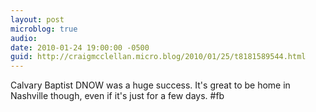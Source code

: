 ```yaml
---
layout: post
microblog: true
audio: 
date: 2010-01-24 19:00:00 -0500
guid: http://craigmcclellan.micro.blog/2010/01/25/t8181589544.html
---
```

Calvary Baptist DNOW was a huge success.  It's great to be home in Nashville though, even if it's just for a few days. #fb
